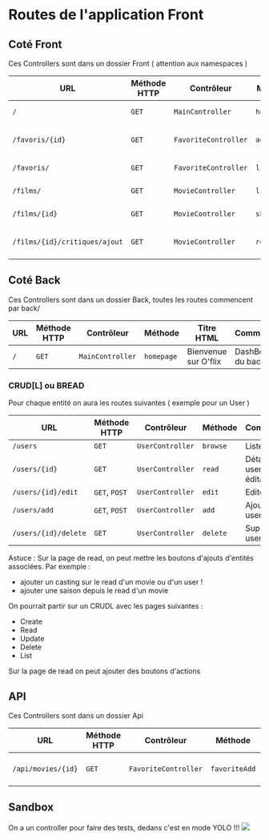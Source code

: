 # Routes de l'application Front

## Coté Front

Ces Controllers sont dans un dossier Front ( attention aux namespaces )

| URL | Méthode HTTP | Contrôleur       | Méthode | Titre HTML           | Commentaire    |
| --- | ------------ | ---------------- | ------- | -------------------- | -------------- |
| `/` | `GET`        | `MainController` | `homepage`  | Bienvenue sur O'flix | Page d'accueil |
| `/favoris/{id}` | `GET` | `FavoriteController` | `add`  |  | ajoute en session et redirige |
| `/favoris/` | `GET` | `FavoriteController` | `list`  | Mes Favoris | liste les films en session |
| `/films/` | `GET` | `MovieController` | `list`  | Nos films et série | Liste tous les films |
| `/films/{id}` | `GET` | `MovieController` | `show`  | Détail du film {titre} | Détail un Movie |
| `/films/{id}/critiques/ajout` | `GET` | `MovieController` | `reviewAdd`  | Critiquer le film {titre} | Formulaire d'ajout de Review |

## Coté Back

Ces Controllers sont dans un dossier Back, toutes les routes commencent par back/

| URL | Méthode HTTP | Contrôleur       | Méthode | Titre HTML           | Commentaire    |
| --- | ------------ | ---------------- | ------- | -------------------- | -------------- |
| `/` | `GET`        | `MainController` | `homepage`  | Bienvenue sur O'flix | DashBoard du backoffice |

### CRUD[L] ou BREAD

Pour chaque entité on aura les routes suivantes ( exemple pour un User )

| URL | Méthode HTTP | Contrôleur       | Méthode | Commentaire    |
| --- | ------------ | ---------------- | ------- | -------------- |
| `/users` | `GET`   | `UserController` | `browse`  | Liste les user |
| `/users/{id}` | `GET` | `UserController` | `read`  | Détail d'un user ( non éditable) |
| `/users/{id}/edit` | `GET`, `POST`     | `UserController` | `edit`  | Edite un user |
| `/users/add` | `GET`, `POST`        | `UserController` | `add`  | Ajoute un user |
| `/users/{id}/delete` | `GET`        | `UserController` | `delete`  | Supprime un user |

Astuce : Sur la page de read, on peut mettre les boutons d'ajouts d'entités associées. Par exemple :

- ajouter un casting sur le read d'un movie ou d'un user !
- ajouter une saison depuis le read d'un movie

On pourrait partir sur un CRUDL avec les pages suivantes :

- Create
- Read
- Update
- Delete
- List

Sur la page de read on peut ajouter des boutons d'actions

## API

Ces Controllers sont dans un dossier Api

| URL | Méthode HTTP | Contrôleur       | Méthode | Titre HTML           | Commentaire    |
| --- | ------------ | ---------------- | ------- | -------------------- | -------------- |
| `/api/movies/{id}` | `GET` | `FavoriteController` | `favoriteAdd`  |  | ajoute en session et redirige |

## Sandbox

On a un controller pour faire des tests, dedans c'est en mode YOLO !!! 
![](https://img.wattpad.com/4454f9faf5799ae831bf57c1416ba15dffd8f1f5/68747470733a2f2f73332e616d617a6f6e6177732e636f6d2f776174747061642d6d656469612d736572766963652f53746f7279496d6167652f6843574d714c7332565a304a4b413d3d2d3339333538383833352e313462316561336531376334383536613930333930343834353039332e706e67?s=fit&w=720&h=720)